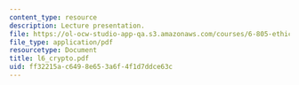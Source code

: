 ```yaml
---
content_type: resource
description: Lecture presentation.
file: https://ol-ocw-studio-app-qa.s3.amazonaws.com/courses/6-805-ethics-and-the-law-on-the-electronic-frontier-fall-2005/ff32215ac6498e653a6f4f1d7ddce63c_l6_crypto.pdf
file_type: application/pdf
resourcetype: Document
title: l6_crypto.pdf
uid: ff32215a-c649-8e65-3a6f-4f1d7ddce63c
---
```

